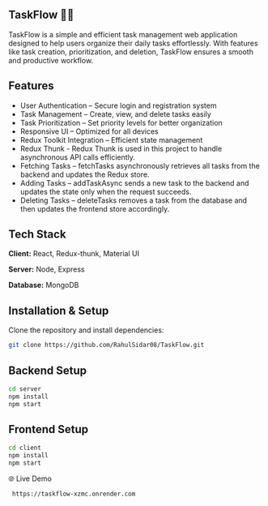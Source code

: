 ## TaskFlow 📝🚀
TaskFlow is a simple and efficient task management web application designed to help users organize their daily tasks effortlessly. With features like task creation, prioritization, and deletion, TaskFlow ensures a smooth and productive workflow.


## Features

- User Authentication – Secure login and registration system
- Task Management – Create, view, and delete tasks easily
- Task Prioritization – Set priority levels for better organization
- Responsive UI – Optimized for all devices
- Redux Toolkit Integration – Efficient state management
- Redux Thunk - Redux Thunk is used in this project to handle asynchronous API calls efficiently.
- Fetching Tasks – fetchTasks asynchronously retrieves all tasks from the backend and updates the Redux store.
- Adding Tasks – addTaskAsync sends a new task to the backend and updates the state only when the request succeeds.
- Deleting Tasks – deleteTasks removes a task from the database and then updates the frontend store accordingly.

## Tech Stack

**Client:** React, Redux-thunk, Material UI

**Server:** Node, Express

**Database:** MongoDB




## Installation & Setup

Clone the repository and install dependencies:

```bash
git clone https://github.com/RahulSidar08/TaskFlow.git  
```
## Backend Setup

```bash
cd server  
npm install  
npm start 
```
## Frontend Setup

```bash
cd client  
npm install  
npm start  
```
🌐 Live Demo

```bash
 https://taskflow-xzmc.onrender.com
```
